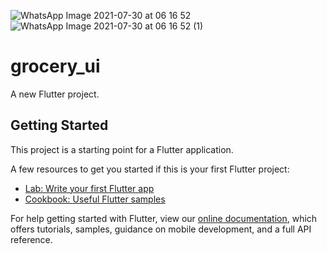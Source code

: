 ![WhatsApp Image 2021-07-30 at 06 16 52](https://user-images.githubusercontent.com/27766375/127623555-40525311-b071-487c-b420-376861b959cc.jpeg)
![WhatsApp Image 2021-07-30 at 06 16 52 (1)](https://user-images.githubusercontent.com/27766375/127623569-28a22a50-8a98-4dbe-817f-81a682a1e347.jpeg)
# grocery_ui

A new Flutter project.

## Getting Started

This project is a starting point for a Flutter application.

A few resources to get you started if this is your first Flutter project:

- [Lab: Write your first Flutter app](https://flutter.dev/docs/get-started/codelab)
- [Cookbook: Useful Flutter samples](https://flutter.dev/docs/cookbook)

For help getting started with Flutter, view our
[online documentation](https://flutter.dev/docs), which offers tutorials,
samples, guidance on mobile development, and a full API reference.

